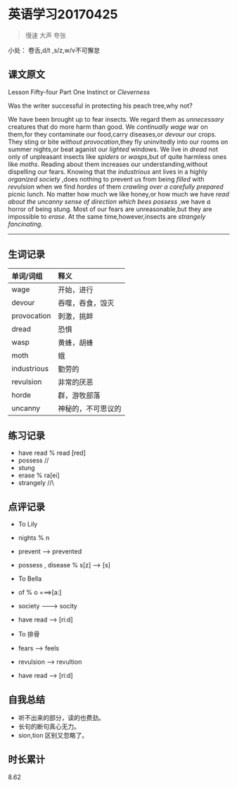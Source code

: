 # 英语学习20170425

> 慢速 大声 夸张

小处： 卷舌,d/t ,s/z,w/v不可懈怠

## 课文原文

Lesson Fifty-four   Part One   Instinct or _Cleverness_

Was the writer successful in protecting his peach tree,why not?

We have been brought up to fear insects.
We regard them as _unnecessary_ creatures that do more harm than good.
We _continually_ _wage_ war on them,for they contaminate our food,carry diseases,or _devour_ our crops.
They sting or bite _without provocation_,they fly uninvitedly into our rooms on summer nights,or beat aganist our _lighted_ windows.
We live in _dread_ not only of unpleasant insects like _spiders_ or _wasps_,but of quite harmless ones like _moths_. 
Reading about them increases our understanding,without dispelling our fears.
Knowing that the _industrious_ ant lives in a highly _organized society_ ,does nothing to prevent us from being _filled_ with _revulsion_ when we find  _hordes_ of them _crawling over a carefully prepared_ picnic lunch.
No matter how much we like honey,or how much we have _read about_ _the uncanny sense of direction which bees possess_ ,we have _a_ horror of being stung.
Most of our fears are unreasonable,but they are impossible to _erase_.
At the same time,however,insects are _strangely_ _fancinating_.

---

## 生词记录
| 单词/词组 | 释义  | 
| :-----| :------|
| wage | 开始，进行 | 
| devour | 吞噬，吞食，毁灭|
| provocation | 刺激，挑衅 |
| dread | 恐惧 |
| wasp | 黄蜂，胡蜂 |
| moth | 蛾 |
| industrious | 勤劳的 |
| revulsion | 非常的厌恶 |
| horde | 群，游牧部落 |
| uncanny | 神秘的，不可思议的 |

## 练习记录
* have read % read [red]
* possess //
* stung
* erase % ra[ei]
* strangely  //\\

## 点评记录
* To Lily
 * nights % n 
 * prevent --> prevented
 * possess , disease % s[z] --> [s]

* To Bella 
 * of % o ===>[a:] 
 * society ---> socity
 * have read --> [ri:d]

* To 排骨
 * fears --> feels
 * revulsion --> revultion
 * have read --> [ri:d]

## 自我总结
* 听不出来的部分，读的也费劲。
* 长句的断句真心无力。
* sion,tion 区别又忽略了。

## 时长累计
8.62
